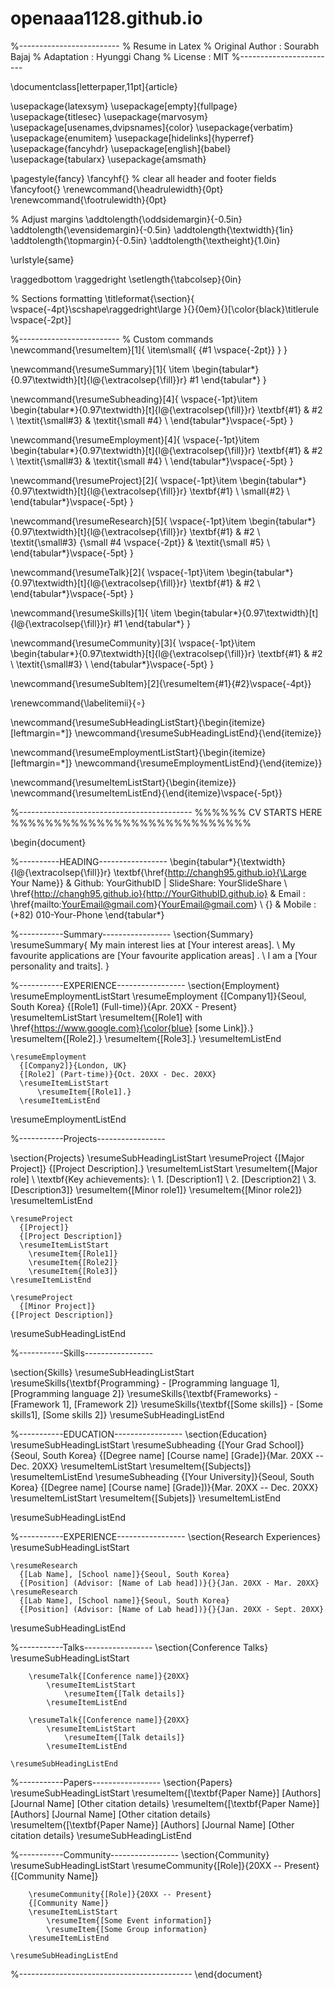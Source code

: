 # openaaa1128.github.io
%-------------------------
% Resume in Latex
% Original Author : Sourabh Bajaj
% Adaptation : Hyunggi Chang
% License : MIT
%------------------------

\documentclass[letterpaper,11pt]{article}

\usepackage{latexsym}
\usepackage[empty]{fullpage}
\usepackage{titlesec}
\usepackage{marvosym}
\usepackage[usenames,dvipsnames]{color}
\usepackage{verbatim}
\usepackage{enumitem}
\usepackage[hidelinks]{hyperref}
\usepackage{fancyhdr}
\usepackage[english]{babel}
\usepackage{tabularx}
\usepackage{amsmath}

\pagestyle{fancy}
\fancyhf{} % clear all header and footer fields
\fancyfoot{}
\renewcommand{\headrulewidth}{0pt}
\renewcommand{\footrulewidth}{0pt}

% Adjust margins
\addtolength{\oddsidemargin}{-0.5in}
\addtolength{\evensidemargin}{-0.5in}
\addtolength{\textwidth}{1in}
\addtolength{\topmargin}{-0.5in}
\addtolength{\textheight}{1.0in}

\urlstyle{same}

\raggedbottom
\raggedright
\setlength{\tabcolsep}{0in}

% Sections formatting
\titleformat{\section}{
  \vspace{-4pt}\scshape\raggedright\large
}{}{0em}{}[\color{black}\titlerule \vspace{-2pt}]

%-------------------------
% Custom commands
\newcommand{\resumeItem}[1]{
  \item\small{
    {#1 \vspace{-2pt}}
  }
}

\newcommand{\resumeSummary}[1]{
  \item
    \begin{tabular*}{0.97\textwidth}[t]{l@{\extracolsep{\fill}}r}
      #1
    \end{tabular*}
}

\newcommand{\resumeSubheading}[4]{
  \vspace{-1pt}\item
    \begin{tabular*}{0.97\textwidth}[t]{l@{\extracolsep{\fill}}r}
      \textbf{#1} & #2 \\
      \textit{\small#3} & \textit{\small #4} \\
    \end{tabular*}\vspace{-5pt}
}

\newcommand{\resumeEmployment}[4]{
  \vspace{-1pt}\item
    \begin{tabular*}{0.97\textwidth}[t]{l@{\extracolsep{\fill}}r}
      \textbf{#1} & #2 \\
      \textit{\small#3} & \textit{\small #4} \\
    \end{tabular*}\vspace{-5pt}
}

\newcommand{\resumeProject}[2]{
  \vspace{-1pt}\item
    \begin{tabular*}{0.97\textwidth}[t]{l@{\extracolsep{\fill}}r}
      \textbf{#1} \\
      \small{#2} \\
    \end{tabular*}\vspace{-5pt}
}

\newcommand{\resumeResearch}[5]{
  \vspace{-1pt}\item
    \begin{tabular*}{0.97\textwidth}[t]{l@{\extracolsep{\fill}}r}
      \textbf{#1} & #2 \\
      \textit{\small#3} {\small #4 \vspace{-2pt}} & \textit{\small #5} \\
    \end{tabular*}\vspace{-5pt}
}

\newcommand{\resumeTalk}[2]{
  \vspace{-1pt}\item
    \begin{tabular*}{0.97\textwidth}[t]{l@{\extracolsep{\fill}}r}
      \textbf{#1} & #2 \\
    \end{tabular*}\vspace{-5pt}
}

\newcommand{\resumeSkills}[1]{
  \item
    \begin{tabular*}{0.97\textwidth}[t]{l@{\extracolsep{\fill}}r}
      #1
    \end{tabular*}
}

\newcommand{\resumeCommunity}[3]{
  \vspace{-1pt}\item
    \begin{tabular*}{0.97\textwidth}[t]{l@{\extracolsep{\fill}}r}
      \textbf{#1} & #2 \\
      \textit{\small#3} \\
    \end{tabular*}\vspace{-5pt}
}

\newcommand{\resumeSubItem}[2]{\resumeItem{#1}{#2}\vspace{-4pt}}

\renewcommand{\labelitemii}{$\circ$}

\newcommand{\resumeSubHeadingListStart}{\begin{itemize}[leftmargin=*]}
\newcommand{\resumeSubHeadingListEnd}{\end{itemize}}

\newcommand{\resumeEmploymentListStart}{\begin{itemize}[leftmargin=*]}
\newcommand{\resumeEmploymentListEnd}{\end{itemize}}

\newcommand{\resumeItemListStart}{\begin{itemize}}
\newcommand{\resumeItemListEnd}{\end{itemize}\vspace{-5pt}}

%-------------------------------------------
%%%%%%  CV STARTS HERE  %%%%%%%%%%%%%%%%%%%%%%%%%%%%


\begin{document}

%----------HEADING-----------------
\begin{tabular*}{\textwidth}{l@{\extracolsep{\fill}}r}
  \textbf{\href{http://changh95.github.io}{\Large Your Name}} & Github: YourGithubID $|$ SlideShare: YourSlideShare \\
  \href{http://changh95.github.io}{http://YourGithubID.github.io} & Email : \href{mailto:YourEmail@gmail.com}{YourEmail@gmail.com} \\
  {} & Mobile : (+82) 010-Your-Phone
\end{tabular*}

%-----------Summary-----------------
\section{Summary}
    \resumeSummary{
    My main interest lies at [Your interest areas]. \\ 
    My favourite applications are [Your favourite application areas] . \\ 
    I am a [Your personality and traits].
    }

%-----------EXPERIENCE-----------------
\section{Employment}
  \resumeEmploymentListStart
    \resumeEmployment
      {[Company1]}{Seoul, South Korea}
      {[Role1] (Full-time)}{Apr. 20XX - Present}
        \resumeItemListStart
            \resumeItem{[Role1] with \href{https://www.google.com}{\color{blue} [some Link]}.}
            \resumeItem{[Role2].}
            \resumeItem{[Role3].}
        \resumeItemListEnd   
        
    \resumeEmployment
      {[Company2]}{London, UK}
      {[Role2] (Part-time)}{Oct. 20XX - Dec. 20XX}
      \resumeItemListStart
          \resumeItem{[Role1].}
      \resumeItemListEnd
      
  \resumeEmploymentListEnd

%-----------Projects-----------------

\section{Projects}
  \resumeSubHeadingListStart
    \resumeProject
      {[Major Project]}
         {[Project Description].}
         \resumeItemListStart
             \resumeItem{[Major role] \\
             \textbf{Key achievements}: \\ 
             1. [Description1] \\
             2. [Description2] \\
             3. [Description3]}
             \resumeItem{[Minor role1]}
             \resumeItem{[Minor role2]}
         \resumeItemListEnd
    
    \resumeProject
      {[Project]}
      {[Project Description]}
      \resumeItemListStart
        \resumeItem{[Role1]}
        \resumeItem{[Role2]}
        \resumeItem{[Role3]}
    \resumeItemListEnd
    
    \resumeProject
      {[Minor Project]}
    {[Project Description]}

  \resumeSubHeadingListEnd

%-----------Skills-----------------

\section{Skills}
  \resumeSubHeadingListStart
    \resumeSkills{\textbf{Programming} - [Programming language 1], [Programming language 2]}
    \resumeSkills{\textbf{Frameworks} - [Framework 1], [Framework 2]}
    \resumeSkills{\textbf{[Some skills]} - [Some skills1], [Some skills 2]}
  \resumeSubHeadingListEnd

%-----------EDUCATION-----------------
\section{Education}
  \resumeSubHeadingListStart
    \resumeSubheading
      {[Your Grad School]}{Seoul, South Korea}
      {[Degree name] [Course name] [Grade]}{Mar. 20XX -- Dec. 20XX}
      \resumeItemListStart
          \resumeItem{[Subjects]}
      \resumeItemListEnd
    \resumeSubheading
      {[Your University]}{Seoul, South Korea}
      {[Degree name] [Course name] [Grade])}{Mar. 20XX -- Dec. 20XX}
      \resumeItemListStart
          \resumeItem{[Subjets]}
      \resumeItemListEnd

  \resumeSubHeadingListEnd

%-----------EXPERIENCE-----------------
\section{Research Experiences}
  \resumeSubHeadingListStart

    \resumeResearch
      {[Lab Name], [School name]}{Seoul, South Korea}
      {[Position] (Advisor: [Name of Lab head])}{}{Jan. 20XX - Mar. 20XX}
    \resumeResearch
      {[Lab Name], [School name]}{Seoul, South Korea}
      {[Position] (Advisor: [Name of Lab head])}{}{Jan. 20XX - Sept. 20XX}

  \resumeSubHeadingListEnd

%-----------Talks-----------------
\section{Conference Talks}
    \resumeSubHeadingListStart
    
        \resumeTalk{[Conference name]}{20XX}
            \resumeItemListStart
                \resumeItem{[Talk details]}
            \resumeItemListEnd

        \resumeTalk{[Conference name]}{20XX}
            \resumeItemListStart
                \resumeItem{[Talk details]}
            \resumeItemListEnd

    \resumeSubHeadingListEnd
    
%-----------Papers-----------------
\section{Papers}
    \resumeSubHeadingListStart
        \resumeItem{[\textbf{Paper Name}] [Authors] [Journal Name] [Other citation details}
        \resumeItem{[\textbf{Paper Name}] [Authors] [Journal Name] [Other citation details}
        \resumeItem{[\textbf{Paper Name}] [Authors] [Journal Name] [Other citation details}
    \resumeSubHeadingListEnd

%-----------Community-----------------
\section{Community}
    \resumeSubHeadingListStart
        \resumeCommunity{[Role]}{20XX -- Present}
        {[Community Name]}
        
        \resumeCommunity{[Role]}{20XX -- Present}
        {[Community Name]}
        \resumeItemListStart
            \resumeItem{[Some Event information]}
            \resumeItem{[Some Group information}
        \resumeItemListEnd    

    \resumeSubHeadingListEnd

%-------------------------------------------
\end{document}
